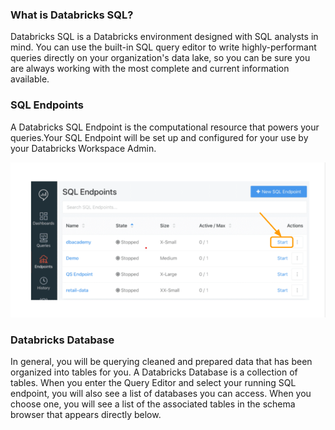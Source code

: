 ### What is Databricks SQL?
Databricks SQL is a Databricks environment designed with SQL analysts in mind. You can use the built-in SQL query editor to write highly-performant queries directly on your organization's data lake, so you can be sure you are always working with the most complete and current information available.

### SQL Endpoints
A Databricks SQL Endpoint is the computational resource that powers your queries.Your SQL Endpoint will be set up and configured for your use by your Databricks Workspace Admin.

![](../images/sql-endpoints.png)

### Databricks Database
In general, you will be querying cleaned and prepared data that has been organized into tables for you. A Databricks Database is a collection of tables.  When you enter the Query Editor and select your running SQL endpoint, you will also see a list of databases you can access. When you choose one, you will see a list of the associated tables in the schema browser that appears directly below. 
